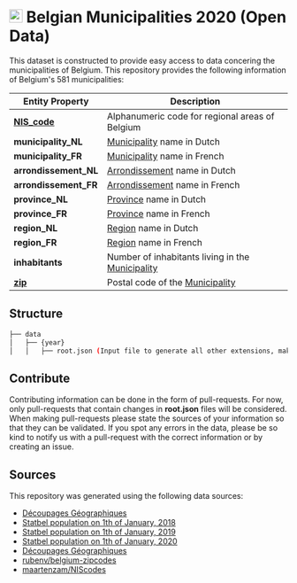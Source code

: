 # <img src="https://lipis.github.io/flag-icon-css/flags/4x3/be.svg" height="24"> Belgian Municipalities 2020 (Open Data)
This dataset is constructed to provide easy access to data concering the municipalities of Belgium.
This repository provides the following information of Belgium's 581 municipalities:


| Entity Property | Description |
|-|-|
|[**NIS_code**](https://en.wikipedia.org/wiki/NIS_code)|Alphanumeric code for regional areas of Belgium
|**municipality_NL**| [Municipality](https://en.wikipedia.org/wiki/Municipality) name in Dutch
|**municipality_FR**| [Municipality](https://en.wikipedia.org/wiki/Municipality) name  in French
|**arrondissement_NL**| [Arrondissement](https://en.wikipedia.org/wiki/Arrondissement)  name in Dutch
|**arrondissement_FR**| [Arrondissement](https://en.wikipedia.org/wiki/Arrondissement)  name in French
|**province_NL**| [Province](https://en.wikipedia.org/wiki/Province)  name in Dutch
|**province_FR**| [Province](https://en.wikipedia.org/wiki/Province)  name in French
|**region_NL**| [Region](https://www.belgium.be/en/about_belgium/government/regions)  name in Dutch
|**region_FR**| [Region](https://www.belgium.be/en/about_belgium/government/regions)  name in French
|**inhabitants**| Number of inhabitants living in the [Municipality](https://en.wikipedia.org/wiki/Municipality)
|[**zip**](https://en.wikipedia.org/wiki/ZIP_Code)| Postal code of the [Municipality](https://en.wikipedia.org/wiki/Municipality)


## Structure
```bash
├── data
│   ├── {year}
│   │   ├── root.json (Input file to generate all other extensions, make changes on this file only.)
```

## Contribute
Contributing information can be done in the form of pull-requests.
For now, only pull-requests that contain changes in **root.json** files will be considered.
When making pull-requests please state the sources of your information so that they can be validated.
If you spot any errors in the data, please be so kind to notify us with a pull-request with the correct information or by creating an issue.



## Sources
This repository was generated using the following data sources:


-   [Découpages Géographiques](https://statbel.fgov.be/fr/propos-de-statbel/methodologie/classifications/geographie)
-   [Statbel population on 1th of January, 2018](http://statbel.fgov.be/sites/default/files/files/documents/bevolking/5.1%20Structuur%20van%20de%20bevolking/Wettelijke_bevolking_per_gemeente_2011_2017.xls)
-   [Statbel population on 1th of January, 2019](https://statbel.fgov.be/sites/default/files/files/documents/bevolking/5.1%20Structuur%20van%20de%20bevolking/Bevolking_per_gemeente.xlsx)
-   [Statbel population on 1th of January, 2020](https://statbel.fgov.be/nl/themas/bevolking/structuur-van-de-bevolking)
-   [Découpages Géographiques](https://statbel.fgov.be/fr/propos-de-statbel/methodologie/classifications/geographie)
-   [rubenv/belgium-zipcodes](https://github.com/rubenv/belgium-zipcodes/blob/master/out/cities.csv)
-   [maartenzam/NIScodes](https://github.com/maartenzam/NIScodes)

